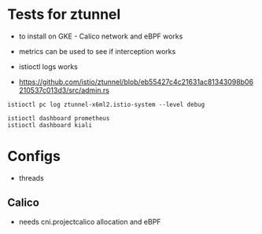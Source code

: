 # Tests for ztunnel

- to install on GKE - Calico network and eBPF works
- metrics can be used to see if interception works
- istioctl logs works


- https://github.com/istio/ztunnel/blob/eb55427c4c21631ac81343098b06210537c013d3/src/admin.rs


```shell
istioctl pc log ztunnel-x6ml2.istio-system --level debug

istioctl dashboard prometheus
istioctl dashboard kiali

```

# Configs 

- threads

## Calico

- needs cni.projectcalico allocation and eBPF

